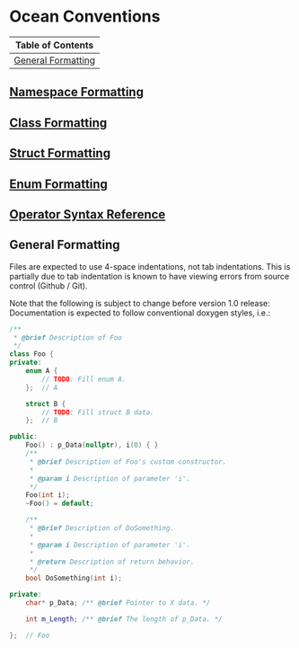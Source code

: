 # Ocean Conventions

| Table of Contents |
| ----------------- |
| [General Formatting](#general-formatting) |

## [Namespace Formatting]()

## [Class Formatting]()

## [Struct Formatting]()

## [Enum Formatting]()

## [Operator Syntax Reference]()

## General Formatting

Files are expected to use 4-space indentations, not tab indentations. This is partially due to tab indentation is known to have viewing errors from source control (Github / Git).

Note that the following is subject to change before version 1.0 release:  
Documentation is expected to follow conventional doxygen styles, i.e.:

```c++
/**
 * @brief Description of Foo
 */
class Foo {
private:
    enum A {
        // TODO: Fill enum A.
    };  // A

    struct B {
        // TODO: Fill struct B data.
    };  // B

public:
    Foo() : p_Data(nullptr), i(0) { }
    /**
     * @brief Description of Foo's custom constructor.
     *
     * @param i Description of parameter 'i'.
     */
    Foo(int i);
    ~Foo() = default;

    /**
     * @brief Description of DoSomething.
     *
     * @param i Description of parameter 'i'.
     *
     * @return Description of return behavior.
     */
    bool DoSomething(int i);

private:
    char* p_Data; /** @brief Pointer to X data. */

    int m_Length; /** @brief The length of p_Data. */

};  // Foo
```
